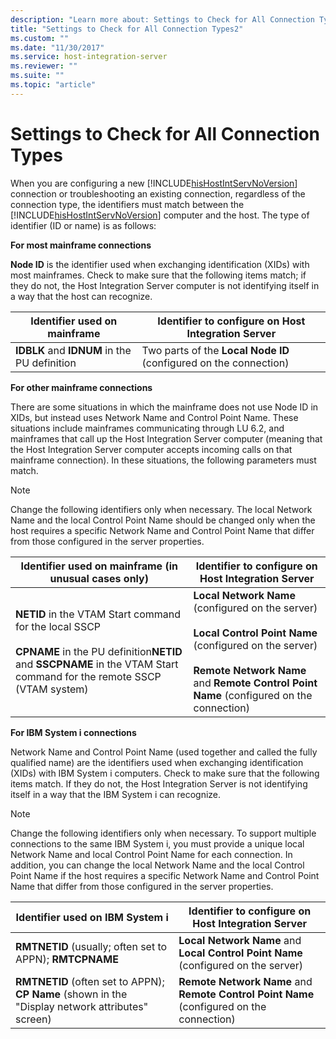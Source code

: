 ```yaml
---
description: "Learn more about: Settings to Check for All Connection Types"
title: "Settings to Check for All Connection Types2"
ms.custom: ""
ms.date: "11/30/2017"
ms.service: host-integration-server
ms.reviewer: ""
ms.suite: ""
ms.topic: "article"
---
```

# Settings to Check for All Connection Types
When you are configuring a new [!INCLUDE[hisHostIntServNoVersion](../includes/hishostintservnoversion-md.md)] connection or troubleshooting an existing connection, regardless of the connection type, the identifiers must match between the [!INCLUDE[hisHostIntServNoVersion](../includes/hishostintservnoversion-md.md)] computer and the host. The type of identifier (ID or name) is as follows:  
  
 **For most mainframe connections**  
  
 **Node ID** is the identifier used when exchanging identification (XIDs) with most mainframes. Check to make sure that the following items match; if they do not, the Host Integration Server computer is not identifying itself in a way that the host can recognize.  
  
|Identifier used on mainframe|Identifier to configure on Host Integration Server|  
|----------------------------------|--------------------------------------------------------|  
|**IDBLK** and **IDNUM** in the PU definition|Two parts of the **Local Node ID** (configured on the connection)|  
  
 **For other mainframe connections**  
  
 There are some situations in which the mainframe does not use Node ID in XIDs, but instead uses Network Name and Control Point Name. These situations include mainframes communicating through LU 6.2, and mainframes that call up the Host Integration Server computer (meaning that the Host Integration Server computer accepts incoming calls on that mainframe connection). In these situations, the following parameters must match.  
  
> [!NOTE]
>  Change the following identifiers only when necessary. The local Network Name and the local Control Point Name should be changed only when the host requires a specific Network Name and Control Point Name that differ from those configured in the server properties.  
  
|Identifier used on mainframe (in unusual cases only)|Identifier to configure on Host Integration Server|  
|------------------------------------------------------------|--------------------------------------------------------|  
|**NETID** in the VTAM Start command for the local SSCP<br /><br /> **CPNAME** in the PU definition**NETID** and **SSCPNAME** in the VTAM Start command for the remote SSCP (VTAM system)|**Local Network Name** (configured on the server)<br /><br /> **Local Control Point Name** (configured on the server)<br /><br /> **Remote Network Name** and **Remote Control Point Name** (configured on the connection)|  
  
 **For IBM System i connections**  
  
 Network Name and Control Point Name (used together and called the fully qualified name) are the identifiers used when exchanging identification (XIDs) with IBM System i computers. Check to make sure that the following items match. If they do not, the Host Integration Server is not identifying itself in a way that the IBM System i can recognize.  
  
> [!NOTE]
>  Change the following identifiers only when necessary. To support multiple connections to the same IBM System i, you must provide a unique local Network Name and local Control Point Name for each connection. In addition, you can change the local Network Name and the local Control Point Name if the host requires a specific Network Name and Control Point Name that differ from those configured in the server properties.  
  
|Identifier used on IBM System i|Identifier to configure on Host Integration Server|  
|--------------------------------|--------------------------------------------------------|  
|**RMTNETID** (usually; often set to APPN); **RMTCPNAME**|**Local Network Name** and **Local Control Point Name** (configured on the server)|  
|**RMTNETID** (often set to APPN); **CP Name** (shown in the "Display network attributes" screen)|**Remote Network Name** and **Remote Control Point Name** (configured on the connection)|
